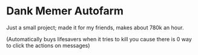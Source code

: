 # Dank Memer Autofarm

Just a small project; made it for my friends,
makes about 780k an hour.

(Automatically buys lifesavers when it tries to kill you cause there is 0 way to click the actions on messages)
